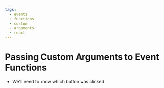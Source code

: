 ```yaml
---
tags:
  - events
  - functions
  - custom
  - arguments
  - react
---
```

# Passing Custom Arguments to Event Functions


* We'll need to know which button was clicked

